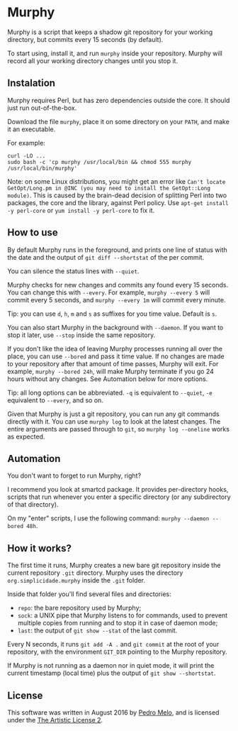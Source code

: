 # Murphy

Murphy is a script that keeps a shadow git repository for your working directory, but commits every 15 seconds (by default).

To start using, install it, and run `murphy` inside your repository. Murphy will record all your working directory changes until you stop it.


## Instalation

Murphy requires Perl, but has zero dependencies outside the core. It should just run out-of-the-box.

Download the file `murphy`, place it on some directory on your `PATH`, and make it an executable.

For example:

    curl -LO ...
    sudo bash -c 'cp murphy /usr/local/bin && chmod 555 murphy /usr/local/bin/murphy'

Note: on some Linux distributions, you might get an error like `Can't locate GetOpt/Long.pm in @INC (you may need to install the GetOpt::Long module)`. This is caused by the brain-dead decision of splitting Perl into two packages, the core and the library, against Perl policy. Use `apt-get install -y perl-core` or `yum install -y perl-core` to fix it.


## How to use

By default Murphy runs in the foreground, and prints one line of status with the date and the output of `git diff --shortstat` of the per commit.

You can silence the status lines with `--quiet`.

Murphy checks for new changes and commits any found every 15 seconds. You can change this with `--every`. For example, `murphy --every 5` will commit every 5 seconds, and `murphy --every 1m` will commit every minute.

Tip: you can use `d`, `h`, `m` and `s` as suffixes for you time value. Default is `s`.

You can also start Murphy in the background with `--daemon`. If you want to stop it later, use `--stop` inside the same repository.

If you don't like the idea of leaving Murphy processes running all over the place, you can use `--bored` and pass it time value. If no changes are made to your repository after that amount of time passes, Murphy will exit. For example, `murphy --bored 24h`, will make Murphy terminate if you go 24 hours without any changes. See Automation below for more options.

Tip: all long options can be abbreviated. `-q` is equivalent to `--quiet`, `-e` equivalent to `--every`, and so on.

Given that Murphy is just a git repository, you can run any git commands directly with it. You can use `murphy log` to look at the latest changes. The entire arguments are passed through to `git`, so `murphy log --oneline` works as expected.


## Automation

You don't want to forget to run Murphy, right?

I recommend you look at smartcd package. It provides per-directory hooks, scripts that run whenever you enter a specific directory (or any subdirectory of that directory).

On my "enter" scripts, I use the following command: `murphy --daemon --bored 48h`.


## How it works?

The first time it runs, Murphy creates a new bare git repository inside the current repository `.git` directory. Murphy uses the directory `org.simplicidade.murphy` inside the `.git` folder.

Inside that folder you'll find several files and directories:

* `repo`: the bare repository used by Murphy;
* `sock`: a UNIX pipe that Murphy listens to for commands, used to prevent multiple copies from running and to stop it in case of daemon mode;
* `last`: the output of `git show --stat` of the last commit.

Every N seconds, it runs `git add -A .` and `git commit` at the root of your repository, with the environment `GIT_DIR` pointing to the Murphy repository.

If Murphy is not running as a daemon nor in quiet mode, it will print the current timestamp (local time) plus the output of `git show --shortstat`.


## License

This software was written in August 2016 by [Pedro Melo](https://www.simplicidade.org), and is licensed under the [The Artistic License 2](https://opensource.org/licenses/Artistic-2.0).
